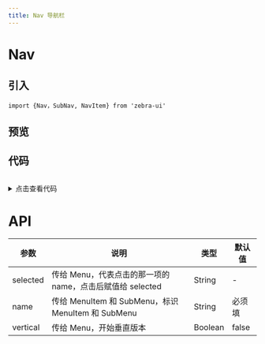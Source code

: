 ```yaml
---
title: Nav 导航栏
---
```

# Nav
## 引入
```
import {Nav，SubNav, NavItem} from 'zebra-ui' 
```
## 预览
<ClientOnly>
  <nav-demo/>
</ClientOnly>


## 代码
<details style="margin-top: 32px;">
 <summary style=" outline: none">点击查看代码</summary> 

```vue
      <!-- 顶栏 -->
      <g-nav :selected.sync="selected" style=" margin: 20px;">
        <g-nav-item name="home">首页</g-nav-item>
        <g-sub-nav name="about">
          <template slot="title"
            >关于</template
          >
          <g-nav-item name="culture">企业文化</g-nav-item>
          <g-nav-item name="developers">开发团队</g-nav-item>
          <g-sub-nav name="contacts">
            <template slot="title"
              >联系方式</template
            >
            <g-nav-item name="wechat">微信</g-nav-item>
            <g-nav-item name="qq">QQ</g-nav-item>
            <g-sub-nav name="phone">
              <template slot="title"
                >手机</template
              >
              <g-nav-item name="cm">移动</g-nav-item>
              <g-nav-item name="cu">联通</g-nav-item>
              <g-nav-item name="cn">电信</g-nav-item>
            </g-sub-nav>
          </g-sub-nav>
        </g-sub-nav>
        <g-nav-item name="hire">招聘</g-nav-item>
      </g-nav>

      <!-- 侧栏 -->
      <g-nav :selected.sync="selected" vertical style=" gidth: 200px;">
        <g-nav-item name="home">首页</g-nav-item>
        <g-sub-nav name="about">
          <template slot="title"
            >关于</template
          >
          <g-nav-item name="culture">企业文化</g-nav-item>
          <g-nav-item name="developers">开发团队</g-nav-item>
          <g-sub-nav name="contacts">
            <template slot="title"
              >联系方式</template
            >
            <g-nav-item name="wechat">微信</g-nav-item>
            <g-nav-item name="qq">QQ</g-nav-item>
            <g-sub-nav name="phone">
              <template slot="title"
                >手机</template
              >
              <g-nav-item name="cm">移动</g-nav-item>
              <g-nav-item name="cu">联通</g-nav-item>
              <g-nav-item name="cn">电信</g-nav-item>
            </g-sub-nav>
          </g-sub-nav>
        </g-sub-nav>
        <g-nav-item name="hire">招聘</g-nav-item>
      </g-nav>
```
</details>


# API
<table>
    <thead>
      <th>参数</th>
      <th>说明</th>
      <th>类型</th>
      <th>默认值</th>
    </thead>
    <tbody>
      <tr>
        <td>selected</td>
        <td> 传给 Menu，代表点击的那一项的 name，点击后赋值给 selected</td>
        <td>String</td>
        <td>-</td>
      </tr>
      <tr>
        <td>name</td>
        <td>传给 MenuItem 和 SubMenu，标识 MenuItem 和 SubMenu</td>
        <td>String</td>
        <td>必须填</td>
      </tr>
      <tr>
        <td>vertical</td>
        <td>传给 Menu，开始垂直版本	</td>
        <td>Boolean</td>
        <td>false</td>
      </tr>
    </tbody>
    </table>
    

